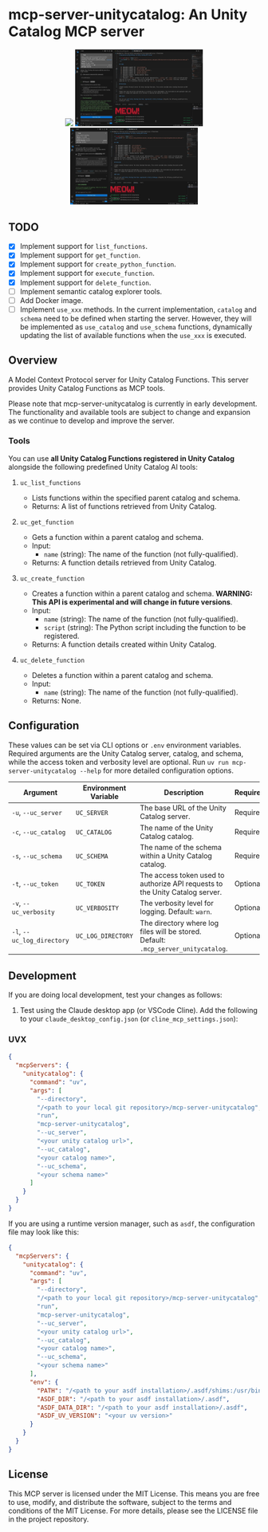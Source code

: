 # mcp-server-unitycatalog: An Unity Catalog MCP server

<p align="center" float="left">
  <img width="256" src="https://raw.githubusercontent.com/ognis1205/mcp-server-unitycatalog/main/docs/vscode1.webp" />
  <img width="256" src="https://raw.githubusercontent.com/ognis1205/mcp-server-unitycatalog/main/docs/vscode2.webp" />
  <img width="256" src="https://raw.githubusercontent.com/ognis1205/mcp-server-unitycatalog/main/docs/vscode3.webp" />
</p>

## TODO

- [x] Implement support for `list_functions`.
- [x] Implement support for `get_function`.
- [x] Implement support for `create_python_function`.
- [x] Implement support for `execute_function`.
- [x] Implement support for `delete_function`.
- [ ] Implement semantic catalog explorer tools.
- [ ] Add Docker image.
- [ ] Implement `use_xxx` methods. In the current implementation, `catalog` and `schema` need to be defined when starting the server. However, they will be implemented as `use_catalog` and `use_schema` functions, dynamically updating the list of available functions when the `use_xxx` is executed.

## Overview

A Model Context Protocol server for Unity Catalog Functions. This server provides Unity Catalog Functions as MCP tools.

Please note that mcp-server-unitycatalog is currently in early development. The functionality and available tools are subject to change and expansion as we continue to develop and improve the server.

### Tools

You can use **all Unity Catalog Functions registered in Unity Catalog** alongside the following predefined Unity Catalog AI tools:

1. `uc_list_functions`
   - Lists functions within the specified parent catalog and schema.
   - Returns: A list of functions retrieved from Unity Catalog.

2. `uc_get_function`
   - Gets a function within a parent catalog and schema.
   - Input:
     - `name` (string): The name of the function (not fully-qualified).
   - Returns: A function details retrieved from Unity Catalog.

3. `uc_create_function`
   - Creates a function within a parent catalog and schema. **WARNING: This API is experimental and will change in future versions**.
   - Input:
     - `name` (string): The name of the function (not fully-qualified).
     - `script` (string): The Python script including the function to be registered.
   - Returns: A function details created within Unity Catalog.

4. `uc_delete_function`
   - Deletes a function within a parent catalog and schema.
   - Input:
     - `name` (string): The name of the function (not fully-qualified).
   - Returns: None.

## Configuration

These values can be set via CLI options or `.env` environment variables. Required arguments are the Unity Catalog server, catalog, and schema, while the access token and verbosity level are optional. Run `uv run mcp-server-unitycatalog --help` for more detailed configuration options.

| Argument                   | Environment Variable | Description                                                                        | Required/Optional |
|----------------------------|----------------------|------------------------------------------------------------------------------------|-------------------|
| `-u`, `--uc_server`        | `UC_SERVER`          | The base URL of the Unity Catalog server.                                          | Required          |
| `-c`, `--uc_catalog`       | `UC_CATALOG`         | The name of the Unity Catalog catalog.                                             | Required          |
| `-s`, `--uc_schema`        | `UC_SCHEMA`          | The name of the schema within a Unity Catalog catalog.                             | Required          |
| `-t`, `--uc_token`         | `UC_TOKEN`           | The access token used to authorize API requests to the Unity Catalog server.       | Optional          |
| `-v`, `--uc_verbosity`     | `UC_VERBOSITY`       | The verbosity level for logging. Default: `warn`.                                  | Optional          |
| `-l`, `--uc_log_directory` | `UC_LOG_DIRECTORY`   | The directory where log files will be stored. Default: `.mcp_server_unitycatalog`. | Optional          |

## Development

If you are doing local development, test your changes as follows:

1. Test using the Claude desktop app (or VSCode Cline). Add the following to your `claude_desktop_config.json` (or `cline_mcp_settings.json`):

### UVX
```json
{
  "mcpServers": {
    "unitycatalog": {
      "command": "uv",
      "args": [
        "--directory",
        "/<path to your local git repository>/mcp-server-unitycatalog",
        "run",
        "mcp-server-unitycatalog",
        "--uc_server",
        "<your unity catalog url>",
        "--uc_catalog",
        "<your catalog name>",
        "--uc_schema",
        "<your schema name>"
      ]
    }
  }
}
```

If you are using a runtime version manager, such as `asdf`, the configuration file may look like this:

```json
{
  "mcpServers": {
    "unitycatalog": {
      "command": "uv",
      "args": [
        "--directory",
        "/<path to your local git repository>/mcp-server-unitycatalog",
        "run",
        "mcp-server-unitycatalog",
        "--uc_server",
        "<your unity catalog url>",
        "--uc_catalog",
        "<your catalog name>",
        "--uc_schema",
        "<your schema name>"
      ],
      "env": {
        "PATH": "/<path to your asdf installation>/.asdf/shims:/usr/bin:/bin",
        "ASDF_DIR": "/<path to your asdf installation>/.asdf",
        "ASDF_DATA_DIR": "/<path to your asdf installation>/.asdf",
        "ASDF_UV_VERSION": "<your uv version>"
      }
    }
  }
}
```

## License

This MCP server is licensed under the MIT License. This means you are free to use, modify, and distribute the software, subject to the terms and conditions of the MIT License. For more details, please see the LICENSE file in the project repository.
